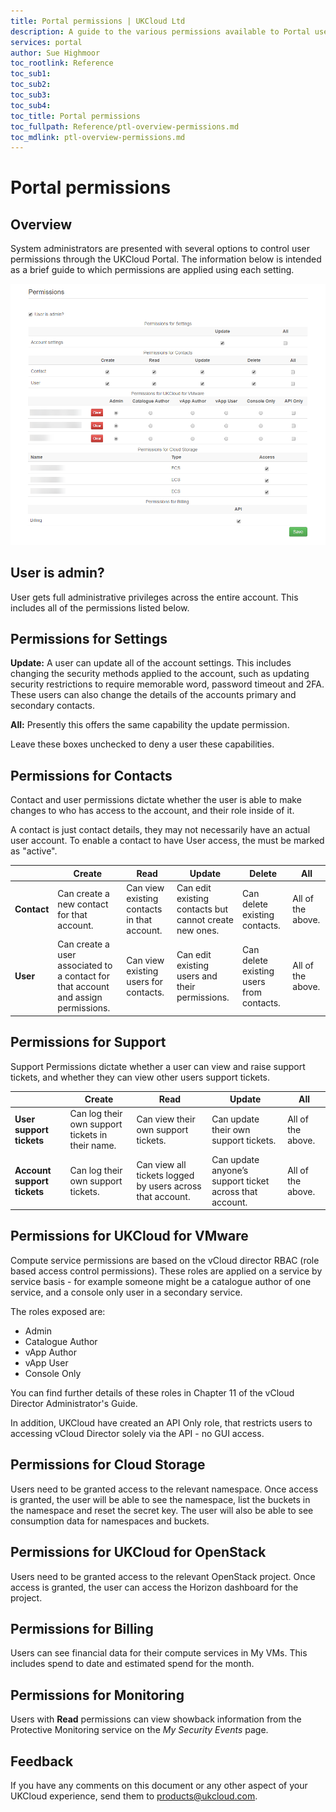 ```yaml
---
title: Portal permissions | UKCloud Ltd
description: A guide to the various permissions available to Portal users and what behaviours they enable
services: portal
author: Sue Highmoor
toc_rootlink: Reference
toc_sub1:
toc_sub2:
toc_sub3:
toc_sub4:
toc_title: Portal permissions
toc_fullpath: Reference/ptl-overview-permissions.md
toc_mdlink: ptl-overview-permissions.md
---
```


# Portal permissions

## Overview

System administrators are presented with several options to control user permissions through the UKCloud Portal. The information below is intended as a brief guide to which permissions are applied using each setting.

![Portal permissions page](images/portal_permissions.png)

## User is admin?

User gets full administrative privileges across the entire account. This includes all of the permissions listed below.

## Permissions for Settings

**Update:** A user can update all of the account settings. This includes changing the security methods applied to the account, such as updating security restrictions to require memorable word, password timeout and 2FA. These users can also change the details of the accounts primary and secondary contacts.

**All:** Presently this offers the same capability the update permission.

Leave these boxes unchecked to deny a user these capabilities.

## Permissions for Contacts

Contact and user permissions dictate whether the user is able to make changes to who has access to the account, and their role inside of it.

A contact is just contact details, they may not necessarily have an actual user account. To enable a contact to have User access, the must be marked as "active".

&nbsp; | Create | Read | Update | Delete | All
------ | ------ | ---- | ------ | ------ | ---
**Contact** | Can create a new contact for that account. | Can view existing contacts in that account. | Can edit existing contacts but cannot create new ones. | Can delete existing contacts. | All of the above.
**User** | 	Can create a user associated to a contact for that account and assign permissions. | Can view existing users for contacts.	| Can edit existing users and their permissions. | Can delete existing users from contacts. | All of the above.

## Permissions for Support

Support Permissions dictate whether a user can view and raise support tickets, and whether they can view other users support tickets.

&nbsp; | Create | Read | Update | All
------ | ------ | ---- | ------ | ---
**User support tickets** | Can log their own support tickets in their name. | Can view their own support tickets.	| Can update their own support tickets.	| All of the above.
**Account support tickets** | Can log their own support tickets. | Can view all tickets logged by users across that account.	| Can update anyone’s support ticket across that account.	| All of the above.

## Permissions for UKCloud for VMware

Compute service permissions are based on the vCloud director RBAC (role based access control permissions). These roles are applied on a service by service basis - for example someone might be a catalogue author of one service, and a console only user in a secondary service.

The roles exposed are:

- Admin
- Catalogue Author
- vApp Author
- vApp User
- Console Only 

You can find further details of these roles in Chapter 11 of the vCloud Director Administrator's Guide.

In addition, UKCloud have created an API Only role, that restricts users to accessing vCloud Director solely via the API - no GUI access. 

## Permissions for Cloud Storage

Users need to be granted access to the relevant namespace. Once access is granted, the user will be able to see the namespace, list the buckets in the namespace and reset the secret key. The user will also be able to see consumption data for namespaces and buckets.

## Permissions for UKCloud for OpenStack

Users need to be granted access to the relevant OpenStack project. Once access is granted, the user can access the Horizon dashboard for the project.

## Permissions for Billing

Users can see financial data for their compute services in My VMs. This includes spend to date and estimated spend for the month.

## Permissions for Monitoring

Users with **Read** permissions can view showback information from the Protective Monitoring service on the *My Security Events* page.

## Feedback

If you have any comments on this document or any other aspect of your UKCloud experience, send them to <products@ukcloud.com>.